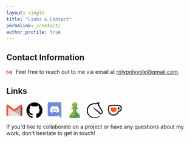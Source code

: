 ```yaml
---
layout: single
title: "Links & Contact"
permalink: /contact/
author_profile: true
---
```


## Contact Information

<img src="/images/custom_icons/email.png" alt="Email" style="width: 1em; height: 1em; object-fit: contain; margin-right: 0.5em; vertical-align: middle;"> Feel free to reach out to me via email at [rolypolyvole@gmail.com](mailto:rolypolyvole@gmail.com).

## Links

<a href="mailto:rolypolyvole@gmail.com"><img src="/images/custom_icons/email.png" alt="Email" style="width: 3em; height: 3em; object-fit: contain; margin-right: 0.5em; vertical-align: middle;"></a>
<a href="https://github.com/rolyPolyVole" target="_blank"><img src="/images/custom_icons/github.png" alt="GitHub" class="theme-aware-icon github-icon" style="width: 3em; height: 3em; object-fit: contain; margin-right: 0.5em; vertical-align: middle;"></a>
<a href="https://discord.com/users/rolyPolyVole" target="_blank"><img src="/images/custom_icons/discord.png" alt="Discord" style="width: 3em; height: 3em; object-fit: contain; margin-right: 0.5em; vertical-align: middle;"></a>
<a href="https://chess.com/member/rolyPolyVole" target="_blank"><img src="/images/custom_icons/chesscom.png" alt="Chess.com" style="width: 3em; height: 3em; object-fit: contain; margin-right: 0.5em; vertical-align: middle;"></a>
<a href="https://lichess.org/@/rolyPolyVole" target="_blank"><img src="/images/custom_icons/lichess.png" alt="Lichess" class="theme-aware-icon lichess-icon" style="width: 3em; height: 3em; object-fit: contain; margin-right: 0.5em; vertical-align: middle;"></a>
<a href="https://ko-fi.com/rolyPolyVole" target="_blank"><img src="/images/custom_icons/kofi.png" alt="Ko-fi" style="width: 3em; height: 3em; object-fit: contain; margin-right: 0.5em; vertical-align: middle;"></a>

If you'd like to collaborate on a project or have any questions about my work, don't hesitate to get in touch!